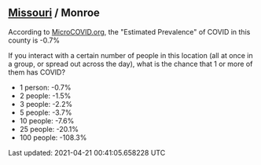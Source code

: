 
## [Missouri](/united-states/missouri) / Monroe

According to [MicroCOVID.org](http://microcovid.org),
the "Estimated Prevalence" of COVID in this county is -0.7%

If you interact with a certain number of people in this location
(all at once in a group, or spread out across the day), what is the chance that
1 or more of them has COVID?

- 1 person: -0.7%
- 2 people: -1.5%
- 3 people: -2.2%
- 5 people: -3.7%
- 10 people: -7.6%
- 25 people: -20.1%
- 100 people: -108.3%

Last updated: 2021-04-21 00:41:05.658228 UTC

